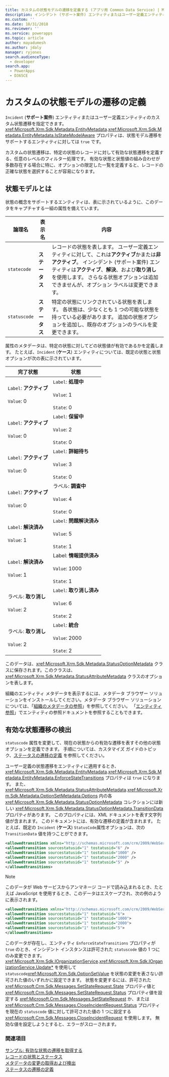 ```yaml
---
title: カスタムの状態モデルの遷移を定義する (アプリ用 Common Data Service) | Microsoft Docs
description: インシデント (サポート案件) エンティティまたはユーザー定義エンティティの、カスタムの状態モデルの遷移の定義について説明します。
ms.custom: ''
ms.date: 10/31/2018
ms.reviewer: ''
ms.service: powerapps
ms.topic: article
author: mayadumesh
ms.author: jdaly
manager: ryjones
search.audienceType:
  - developer
search.app:
  - PowerApps
  - D365CE
---
```

# <a name="define-custom-state-model-transitions"></a>カスタムの状態モデルの遷移の定義

`Incident` (**サポート案件**) エンティティまたはユーザー定義エンティティのカスタム状態遷移を指定できます。 <xref:Microsoft.Xrm.Sdk.Metadata.EntityMetadata>.<xref:Microsoft.Xrm.Sdk.Metadata.EntityMetadata.IsStateModelAware> プロパティは、状態モデル遷移をサポートするエンティティに対しては `true` です。  
  
 カスタムの状態遷移は、特定の状態のレコードに対して有効な状態遷移を定義する、任意のレベルのフィルター処理です。 有効な状態と状態値の組み合わせが多数存在する場合に特に、オプションの限定した一覧を定義すると、レコードの正確な状態を選択することが容易になります。  

<a name="BKMK_StateModel"></a>
   
## <a name="what-is-the-state-model"></a>状態モデルとは  
 状態の概念をサポートするエンティティは、表に示されているように、このデータをキャプチャする一組の属性を備えています。  
  
|論理名|表示名|内容|  
|------------------|------------------|-----------------|  
|`statecode`|**ステータス**|レコードの状態を表します。 ユーザー定義エンティティに対して、これは**アクティブ**かまたは**非アクティブ**。 インシデント (サポート案件) エンティティは**アクティブ**、**解決**、および**取り消し**を使用します。 さらなる状態オプションは追加できませんが、オプション ラベルは変更できます。|  
|`statuscode`|**ステータス**|特定の状態にリンクされている状態を表します。 各状態は、少なくとも 1 つの可能な状態を持っている必要があります。 追加の状態オプションを追加し、既存のオプションのラベルを変更できます。|  
  
 属性のメタデータは、特定の状態に対してどの状態値が有効であるかを定義します。 たとえば、`Incident` (**ケース**) エンティティについては、既定の状態と状態オプションが次の表に示されています。  
  
|完了状態|状態|  
|-----------|------------|  
|`Label`: **アクティブ**<br /><br /> `Value`: 0|`Label`: **処理中**<br /><br /> `Value`: 1<br /><br /> `State`: 0|  
|`Label`: **アクティブ**<br /><br /> `Value`: 0|`Label`: **保留中**<br /><br /> `Value`: 2<br /><br /> `State`: 0|  
|`Label`: **アクティブ**<br /><br /> `Value`: 0|`Label`: **詳細待ち**<br /><br /> `Value`: 3<br /><br /> `State`: 0|  
|`Label`: **アクティブ**<br /><br /> `Value`: 0|ラベル: **調査中**<br /><br /> `Value`: 4<br /><br /> `State`: 0|  
|`Label`: **解決済み**<br /><br /> `Value`: 1|`Label`: **問題解決済み**<br /><br /> `Value`: 5<br /><br /> `State`: 1|  
|`Label`: **解決済み**<br /><br /> `Value`: 1|Label: **情報提供済み**<br /><br /> `Value`: 1000<br /><br /> `State`: 1|  
|ラベル: **取り消し**<br /><br /> `Value`: 2|`Label`: **取り消し済み**<br /><br /> `Value`: 6<br /><br /> `State`: 2|  
|ラベル: **取り消し**<br /><br /> `Value`: 2|`Label`: **統合**<br /><br /> `Value`: 2000<br /><br /> `State`: 2|  
  
 このデータは、<xref:Microsoft.Xrm.Sdk.Metadata.StatusOptionMetadata> クラスに保存されます。このクラスは、<xref:Microsoft.Xrm.Sdk.Metadata.StatusAttributeMetadata> クラスのオプションを表します。  
  
組織のエンティティ メタデータを表示するには、メタデータ ブラウザー ソリューションをインストールしてください。メタデータ ブラウザー ソリューションについては、「[組織のメタデータの参照](browse-your-metadata.md)」を参照してください。 「[エンティティ参照](/reference/about-entity-reference.md)」でエンティティの参照ドキュメントを参照することもできます。
  
<a name="BKMK_DetectValidStatusTransitions"></a>   

## <a name="detect-valid-status-transitions"></a>有効な状態遷移の検出  
 `statuscode` 属性を変更して、現在の状態からの有効な遷移を表すその他の状態オプションを定義できます。 手順については、カスタマイズ ガイドのトピック、[ステータスの遷移の定義](http://go.microsoft.com/fwlink/p/?LinkId=393657) を参照してください。  
  
 ユーザー定義の状態遷移をエンティティに適用するとき、<xref:Microsoft.Xrm.Sdk.Metadata.EntityMetadata>.<xref:Microsoft.Xrm.Sdk.Metadata.EntityMetadata.EnforceStateTransitions> プロパティは `true` になります。 また、<xref:Microsoft.Xrm.Sdk.Metadata.StatusAttributeMetadata>.<xref:Microsoft.Xrm.Sdk.Metadata.OptionSetMetadata.Options> 内の各 <xref:Microsoft.Xrm.Sdk.Metadata.StatusOptionMetadata> コレクションには新しい <xref:Microsoft.Xrm.Sdk.Metadata.StatusOptionMetadata.TransitionData> プロパティがあります。 このプロパティには、XML ドキュメントを表す文字列値が含まれます。 このドキュメントには、有効な遷移の定義が含まれます。 たとえば、既定の `Incident` (**ケース**) `StatusCode`属性オプションは、次の `TransitionData` 値を持つことができます。  
  
```xml  
<allowedtransitions xmlns="http://schemas.microsoft.com/crm/2009/WebServices">  
<allowedtransition sourcestatusid="1" tostatusid="6" />  
<allowedtransition sourcestatusid="1" tostatusid="1000" />   
<allowedtransition sourcestatusid="1" tostatusid="2000" />  
<allowedtransition sourcestatusid="1" tostatusid="5" />  
</allowedtransitions>  
```  
  
> [!NOTE]
>  このデータが Web サービスからアンマネージ コードで読み込まれるとき、たとえば JavaScript を使用するとき、このデータはエスケープされ、次の例のように表示されます。  
  
```xml  
<allowedtransitions xmlns="http://schemas.microsoft.com/crm/2009/WebServices">  
<allowedtransition sourcestatusid="1" tostatusid="6">  
<allowedtransition sourcestatusid="1" tostatusid="1000">  
<allowedtransition sourcestatusid="1" tostatusid="2000">  
<allowedtransition sourcestatusid="1" tostatusid="5">  
</allowedtransitions>  
```  
  
 このデータが存在し、エンティティ `EnforceStateTransitions` プロパティが `true` のとき、インシデント インスタンスは許可された `statuscode` 値の 1 つにのみ変更できます。 <xref:Microsoft.Xrm.Sdk.IOrganizationService>.<xref:Microsoft.Xrm.Sdk.IOrganizationService.Update*> を使用して `statuscode`<xref:Microsoft.Xrm.Sdk.OptionSetValue> を状態の変更を表さない許可された値のいずれかに設定できます。 状態を変更するには、許可された <xref:Microsoft.Crm.Sdk.Messages.SetStateRequest.State> プロパティ値と <xref:Microsoft.Crm.Sdk.Messages.SetStateRequest.Status> プロパティ値を設定する <xref:Microsoft.Crm.Sdk.Messages.SetStateRequest> か、または　<xref:Microsoft.Crm.Sdk.Messages.CloseIncidentRequest.Status> プロパティを現在の `statuscode` 値に対して許可された値の 1 つに設定する <xref:Microsoft.Crm.Sdk.Messages.CloseIncidentRequest> を使用します。 無効な値を設定しようとすると、エラーがスローされます。  
  
### <a name="see-also"></a>関連項目  
 [サンプル: 有効な状態の遷移を取得する](org-service/samples/retrieve-valid-status-transitions.md)   
 [レコードの状態とステータス](/dynamics365/customer-engagement/developer/introduction-entities#bkmk_RecordStateandStatus)   
 [メタデータの変更の取得および検出](/dynamics365/customer-engagement/developer/retrieve-detect-changes-metadata)   
 [ステータスの遷移の定義](http://go.microsoft.com/fwlink/p/?LinkId=393657)

